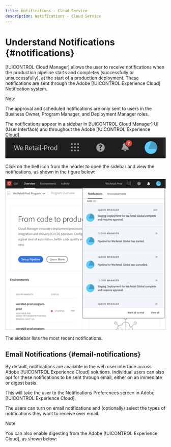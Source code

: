 ```yaml
---
title: Notifications - Cloud Service
description: Notifications - Cloud Service
---
```


# Understand Notifications {#notifications} 

[!UICONTROL Cloud Manager] allows the user to receive notifications when the production pipeline starts and completes (successfully or unsuccessfully), at the start of a production deployment. These notifications are sent through the Adobe [!UICONTROL Experience Cloud] Notification system.

>[!NOTE]
>
>The approval and scheduled notifications are only sent to users in the Business Owner, Program Manager, and Deployment Manager roles.

The notifications appear in a sidebar in [!UICONTROL Cloud Manager] UI (User Interface) and throughout the Adobe [!UICONTROL Experience Cloud].
![](assets/notify-1.png)

Click on the bell icon from the header to open the sidebar and view the notifications, as shown in the figure below:

![](assets/notify-2.png)

The sidebar lists the most recent notifications.


## Email Notifications {#email-notifications}

By default, notifications are available in the web user interface across Adobe [!UICONTROL Experience Cloud] solutions. Individual users can also opt for these notifications to be sent through email, either on an immediate or digest basis.


This will take the user to the Notifications Preferences screen in Adobe [!UICONTROL Experience Cloud].

The users can turn on email notifications and (optionally) select the types of notifications they want to receive over email.

>[!NOTE]
>
>You can also enable digesting from the Adobe [!UICONTROL Experience Cloud], as shown below:
